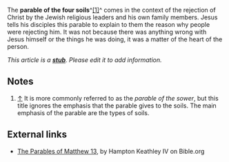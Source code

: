 The **parable of the four soils**^[[1]](#note-0)^ comes in the
context of the rejection of Christ by the Jewish religious leaders
and his own family members. Jesus tells his disciples this parable
to explain to them the reason why people were rejecting him. It was
not because there was anything wrong with Jesus himself or the
things he was doing, it was a matter of the heart of the person.

*This article is a **[stub](http://www.theopedia.com/Category:Theopedia_stubs "Category:Theopedia stubs")**. Please edit it to add information.*
## Notes

1.  [↑](#ref-0) It is more commonly referred to as the
    *parable of the sower*, but this title ignores the emphasis that
    the parable gives to the soils. The main emphasis of the parable
    are the types of soils.

## External links

-   [The Parables of Matthew 13](http://bible.org/seriespage/parables-matthew-13),
    by Hampton Keathley IV on Bible.org




